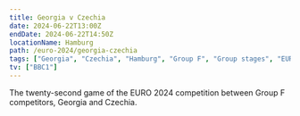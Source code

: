 ```yaml
---
title: Georgia v Czechia
date: 2024-06-22T13:00Z
endDate: 2024-06-22T14:50Z
locationName: Hamburg
path: /euro-2024/georgia-czechia
tags: ["Georgia", "Czechia", "Hamburg", "Group F", "Group stages", "EURO 2024"]
tv: ["BBC1"]
---
```


The twenty-second game of the EURO 2024 competition between Group F competitors, Georgia and Czechia.
